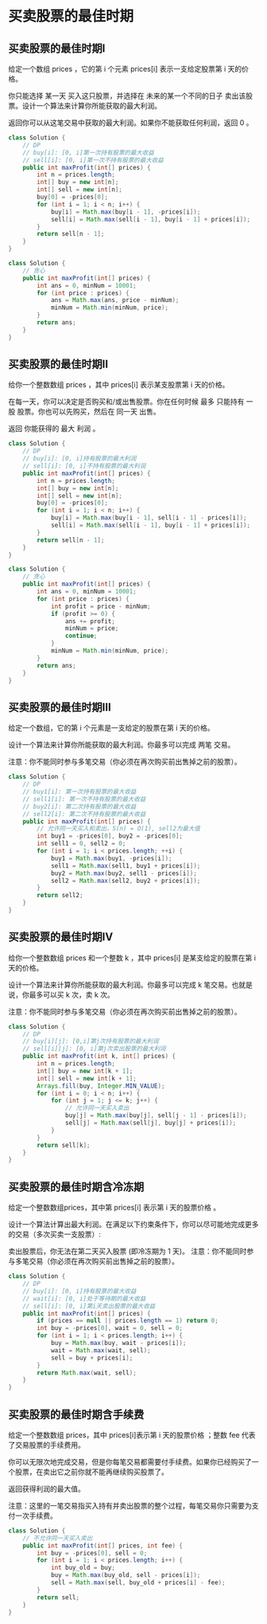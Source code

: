 # 买卖股票的最佳时期

## 买卖股票的最佳时期Ⅰ

给定一个数组 prices ，它的第 i 个元素 prices[i] 表示一支给定股票第 i 天的价格。

你只能选择 某一天 买入这只股票，并选择在 未来的某一个不同的日子 卖出该股票。设计一个算法来计算你所能获取的最大利润。

返回你可以从这笔交易中获取的最大利润。如果你不能获取任何利润，返回 0 。


```Java
class Solution {
    // DP
    // buy[i]: [0, i]第一次持有股票的最大收益
    // sell[i]: [0, i]第一次不持有股票的最大收益
    public int maxProfit(int[] prices) {
        int n = prices.length;
        int[] buy = new int[n];
        int[] sell = new int[n];
        buy[0] = -prices[0];
        for (int i = 1; i < n; i++) {
            buy[i] = Math.max(buy[i - 1], -prices[i]);
            sell[i] = Math.max(sell[i - 1], buy[i - 1] + prices[i]);
        }
        return sell[n - 1];
    }
}
```

```Java
class Solution {
    // 贪心
    public int maxProfit(int[] prices) {
        int ans = 0, minNum = 10001;
        for (int price : prices) {
            ans = Math.max(ans, price - minNum);
            minNum = Math.min(minNum, price);
        }
        return ans;
    }
}
```

## 买卖股票的最佳时期Ⅱ

给你一个整数数组 prices ，其中 prices[i] 表示某支股票第 i 天的价格。

在每一天，你可以决定是否购买和/或出售股票。你在任何时候 最多 只能持有 一股 股票。你也可以先购买，然后在 同一天 出售。

返回 你能获得的 最大 利润 。

```Java
class Solution {
    // DP
    // buy[i]: [0, i]持有股票的最大利润
    // sell[i]: [0, i]不持有股票的最大利润
    public int maxProfit(int[] prices) {
        int n = prices.length;
        int[] buy = new int[n];
        int[] sell = new int[n];
        buy[0] = -prices[0];
        for (int i = 1; i < n; i++) {
            buy[i] = Math.max(buy[i - 1], sell[i - 1] - prices[i]);
            sell[i] = Math.max(sell[i - 1], buy[i - 1] + prices[i]);
        }
        return sell[n - 1];
    }
}
```

```Java
class Solution {
    // 贪心
    public int maxProfit(int[] prices) {
        int ans = 0, minNum = 10001;
        for (int price : prices) {
            int profit = price - minNum;
            if (profit >= 0) {
                ans += profit;
                minNum = price;
                continue;
            }
            minNum = Math.min(minNum, price);
        }
        return ans;
    }
}
```

## 买卖股票的最佳时期Ⅲ

给定一个数组，它的第 i 个元素是一支给定的股票在第 i 天的价格。

设计一个算法来计算你所能获取的最大利润。你最多可以完成 两笔 交易。

注意：你不能同时参与多笔交易（你必须在再次购买前出售掉之前的股票）。

```Java
class Solution {
    // DP
    // buy1[i]: 第一次持有股票的最大收益
    // sell1[i]: 第一次不持有股票的最大收益
    // buy2[i]: 第二次持有股票的最大收益
    // sell2[i]: 第二次不持有股票的最大收益
    public int maxProfit(int[] prices) {
        // 允许同一天买入和卖出，S(n) = O(1), sell2为最大值
        int buy1 = -prices[0], buy2 = -prices[0];
        int sell1 = 0, sell2 = 0;
        for (int i = 1; i < prices.length; ++i) {
            buy1 = Math.max(buy1, -prices[i]);
            sell1 = Math.max(sell1, buy1 + prices[i]);
            buy2 = Math.max(buy2, sell1 - prices[i]);
            sell2 = Math.max(sell2, buy2 + prices[i]);
        }
        return sell2;
    }
}
```

## 买卖股票的最佳时期Ⅳ

给你一个整数数组 prices 和一个整数 k ，其中 prices[i] 是某支给定的股票在第 i 天的价格。

设计一个算法来计算你所能获取的最大利润。你最多可以完成 k 笔交易。也就是说，你最多可以买 k 次，卖 k 次。

注意：你不能同时参与多笔交易（你必须在再次购买前出售掉之前的股票）。

```Java
class Solution {
    // DP
    // buy[i][j]: [0,i]第j次持有股票的最大利润
    // sell[i][j]: [0, i]第j次卖出股票的最大利润
    public int maxProfit(int k, int[] prices) {
        int n = prices.length;
        int[] buy = new int[k + 1];
        int[] sell = new int[k + 1];
        Arrays.fill(buy, Integer.MIN_VALUE);
        for (int i = 0; i < n; i++) {
            for (int j = 1; j <= k; j++) {
                // 允许同一天买入卖出
                buy[j] = Math.max(buy[j], sell[j - 1] - prices[i]);
                sell[j] = Math.max(sell[j], buy[j] + prices[i]);
            }
        }
        return sell[k];
    }
}
```

## 买卖股票的最佳时期含冷冻期

给定一个整数数组prices，其中第  prices[i] 表示第 i 天的股票价格 。​

设计一个算法计算出最大利润。在满足以下约束条件下，你可以尽可能地完成更多的交易（多次买卖一支股票）:

卖出股票后，你无法在第二天买入股票 (即冷冻期为 1 天)。
注意：你不能同时参与多笔交易（你必须在再次购买前出售掉之前的股票）。

```Java
class Solution {
    // DP
    // buy[i]: [0, i]持有股票的最大收益
    // wait[i]: [0, i]处于等待期的最大收益
    // sell[i]: [0, i]第i天卖出股票的最大收益
    public int maxProfit(int[] prices) {
        if (prices == null || prices.length == 1) return 0;
        int buy = -prices[0], wait = 0, sell = 0;
        for (int i = 1; i < prices.length; i++) {
            buy = Math.max(buy, wait - prices[i]);
            wait = Math.max(wait, sell);
            sell = buy + prices[i];
        }
        return Math.max(wait, sell);
    }
}
```

## 买卖股票的最佳时期含手续费

给定一个整数数组 prices，其中 prices[i]表示第 i 天的股票价格 ；整数 fee 代表了交易股票的手续费用。

你可以无限次地完成交易，但是你每笔交易都需要付手续费。如果你已经购买了一个股票，在卖出它之前你就不能再继续购买股票了。

返回获得利润的最大值。

注意：这里的一笔交易指买入持有并卖出股票的整个过程，每笔交易你只需要为支付一次手续费。

```Java
class Solution {
    // 不允许同一天买入卖出
    public int maxProfit(int[] prices, int fee) {
        int buy = -prices[0], sell = 0;
        for (int i = 1; i < prices.length; i++) {
            int buy_old = buy;
            buy = Math.max(buy_old, sell - prices[i]);
            sell = Math.max(sell, buy_old + prices[i] - fee);
        }
        return sell;
    }
}
```


